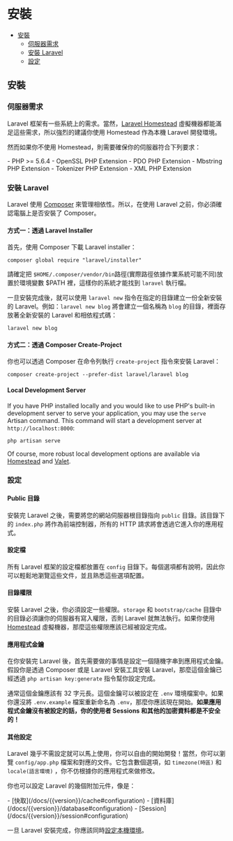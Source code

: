 # 安裝

- [安裝](#installation)
    - [伺服器需求](#server-requirements)
    - [安裝 Laravel](#installing-laravel)
    - [設定](#configuration)

<a name="installation"></a>
## 安裝

<a name="server-requirements"></a>
### 伺服器需求

Laravel 框架有一些系統上的需求。當然，[Laravel Homestead](/docs/{{version}}/homestead) 虛擬機器都能滿足這些需求，所以強烈的建議你使用 Homestead 作為本機 Laravel 開發環境。

然而如果你不使用 Homestead，則需要確保你的伺服器符合下列要求：

<div class="content-list" markdown="1">
- PHP >= 5.6.4
- OpenSSL PHP Extension
- PDO PHP Extension
- Mbstring PHP Extension
- Tokenizer PHP Extension
- XML PHP Extension
</div>

<a name="installing-laravel"></a>
### 安裝 Laravel

Laravel 使用 [Composer](http://getcomposer.org) 來管理相依性。所以，在使用 Laravel 之前，你必須確認電腦上是否安裝了 Composer。

#### 方式一：透過 Laravel Installer

首先，使用 Composer 下載 Laravel installer：

    composer global require "laravel/installer"

請確定把 `$HOME/.composer/vendor/bin`路徑(實際路徑依據作業系統可能不同)放置於環境變數 $PATH 裡，這樣你的系統才能找到 `laravel` 執行檔。

一旦安裝完成後，就可以使用 `laravel new` 指令在指定的目錄建立一份全新安裝的 Laravel。例如：`laravel new blog` 將會建立一個名稱為 `blog` 的目錄，裡面存放著全新安裝的 Laravel 和相依程式碼：

    laravel new blog

#### 方式二：透過 Composer Create-Project

你也可以透過 Composer 在命令列執行 `create-project` 指令來安裝 Laravel：

    composer create-project --prefer-dist laravel/laravel blog

#### Local Development Server

If you have PHP installed locally and you would like to use PHP's built-in development server to serve your application, you may use the `serve` Artisan command. This command will start a development server at `http://localhost:8000`:

    php artisan serve

Of course, more robust local development options are available via [Homestead](/docs/{{version}}/homestead) and [Valet](/docs/{{version}}/valet).

<a name="configuration"></a>
### 設定

#### Public 目錄

安裝完 Laravel 之後，需要將您的網站伺服器根目錄指向 `public` 目錄。該目錄下的 `index.php` 將作為前端控制器，所有的 HTTP 請求將會透過它進入你的應用程式。

#### 設定檔

所有 Laravel 框架的設定檔都放置在 `config` 目錄下。每個選項都有說明，因此你可以輕鬆地瀏覽這些文件，並且熟悉這些選項配置。

#### 目錄權限

安裝 Laravel 之後，你必須設定一些權限。`storage` 和 `bootstrap/cache` 目錄中的目錄必須讓你的伺服器有寫入權限，否則 Laravel 就無法執行。如果你使用 [Homestead](/docs/{{version}}/homestead) 虛擬機器，那麼這些權限應該已經被設定完成。

#### 應用程式金鑰

在你安裝完 Laravel 後，首先需要做的事情是設定一個隨機字串到應用程式金鑰。假設你是透過 Composer 或是 Laravel 安裝工具安裝 Laravel，那麼這個金鑰已經透過 `php artisan key:generate` 指令幫你設定完成。

通常這個金鑰應該有 32 字元長。這個金鑰可以被設定在 `.env` 環境檔案中。如果你還沒將  `.env.example` 檔案重新命名為 `.env`，那麼你應該現在開始。**如果應用程式金鑰沒有被設定的話，你的使用者 Sessions 和其他的加密資料都是不安全的！**

#### 其他設定

Laravel 幾乎不需設定就可以馬上使用，你可以自由的開始開發！當然，你可以瀏覽 `config/app.php` 檔案和對應的文件。它包含數個選項，如 `timezone(時區)` 和 `locale(語言環境)` ，你不仿根據你的應用程式來做修改。

你也可以設定 Laravel 的幾個附加元件，像是：

<div class="content-list" markdown="1">
- [快取](/docs/{{version}}/cache#configuration)
- [資料庫](/docs/{{version}}/database#configuration)
- [Session](/docs/{{version}}/session#configuration)
</div>

一旦 Laravel 安裝完成，你應該同時[設定本機環境](/docs/{{version}}/configuration#environment-configuration)。
